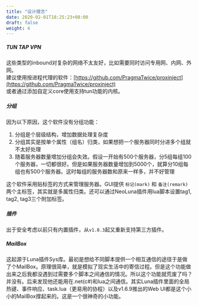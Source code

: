 ```yaml
---
title: "设计理念"
date: 2020-02-01T18:25:23+08:00
draft: false
weight: 4
---
```


##### TUN TAP VPN
这些类型的inbound对复杂的网络不太友好，比如需要同时访问专用网、内网、外网。  
建议使用按进程代理的软件：[https://github.com/PragmaTwice/proxinject](https://github.com/PragmaTwice/proxinject)  
或者通过添加自定义core使用支持tun功能的内核。  

##### 分组
因为以下原因，这个软件没有分组功能：  
 1. 分组是个层级结构，增加数据处理复杂度  
 2. 分组其实是按单个属性（组名）归类，如果想把一个服务器同时分进多个组就不太好处理  
 3. 随着服务器数量增加分组会失效。假设一开始有500个服务器，分5组每组100个服务器，一切都很好。但是如果服务器数量增加到5000个，就算分10组每组也有500个服务器。这时每组的服务器数和原来一样多，并不好管理  

这个软件采用贴标签的方式来管理服务器。GUI提供 `标记(mark)` 和 `备注(remark)` 两个主标签，其实就是多属性归类。还可以通过NeoLuna插件用lua脚本设置tag1, tag2, tag3三个附加标签。  

##### 插件
出于安全考虑以前只有内置插件，从`v1.8.3`起又重新支持第三方插件。  

##### MailBox
这起源于Luna插件Sys库。最初是想给不同脚本提供一个相互通信的途径于是做了个MailBox。原理很简单，就是模拟了现实生活中的寄信过程。但是这个功能做出来之后我都没遇到过需要多个脚本之间通信的情况。所以这个功能就荒废了吗？并没有。后来发现他还能用在.net(c#)和lua之间通信。其实Luna插件里面的全局热键、事件响应、task.lua（更易用的协程）以及v1.6.9推出的Web UI都是这个小小的MailBox撑起来的。这是一个很神奇的小功能。  